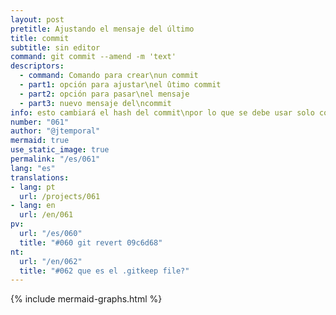 ```yaml
---
layout: post
pretitle: Ajustando el mensaje del último
title: commit
subtitle: sin editor
command: git commit --amend -m 'text'
descriptors:
  - command: Comando para crear\nun commit
  - part1: opción para ajustar\nel ûtimo commit
  - part2: opción para pasar\nel mensaje
  - part3: nuevo mensaje del\ncommit
info: esto cambiará el hash del commit\npor lo que se debe usar solo con commits no publicados
number: "061"
author: "@jtemporal"
mermaid: true
use_static_image: true
permalink: "/es/061"
lang: "es"
translations:
- lang: pt
  url: /projects/061
- lang: en
  url: /en/061
pv:
  url: "/es/060"
  title: "#060 git revert 09c6d68"
nt:
  url: "/en/062"
  title: "#062 que es el .gitkeep file?"
---
```


{% include mermaid-graphs.html %}